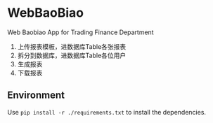 # WebBaoBiao
Web Baobiao App for Trading Finance Department

1. 上传报表模板，进数据库Table各张报表
2. 拆分到数据库，进数据库Table各位用户
3. 生成报表
4. 下载报表

## Environment

Use ``pip install -r ./requirements.txt`` to install the dependencies.
